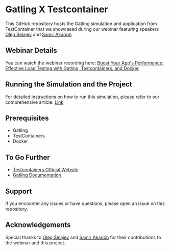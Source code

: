 
# Gatling X Testcontainer

This GitHub repository hosts the Gatling simulation and application from TestContainer that we showcased during our webinar featuring speakers [Oleg Šelajev](https://github.com/shelajev) and [Samir Akarioh](https://github.com/SamirPS)

## Webinar Details

You can watch the webinar recording here:
[Boost Your App's Performance: Effective Load Testing with Gatling, Testcontainers, and Docker](https://app.livestorm.co/gatling/boost-your-apps-performance-effective-load-testing-with-gatling-testcontainers-and-docker/live#/)

## Running the Simulation and the Project

For detailed instructions on how to run this simulation, please refer to our comprehensive article: [Link](https://app.livestorm.co/p/0b6f75b4-92c2-4f25-b789-33db00f58d37/live?s=fc3247a6-c601-48fe-836d-4c148efb1315)

## Prerequisites

- Gatling
- TestContainers
- Docker

## To Go Further

* [Testcontainers Official Website](https://testcontainers.com/)
* [Gatling Documentation](https://docs.gatling.io/)

## Support

If you encounter any issues or have questions, please open an issue on this repository.

## Acknowledgements

Special thanks to [Oleg Šelajev](https://github.com/shelajev) and [Samir Akarioh](https://github.com/SamirPS) for their contributions to the webinar and this project.
